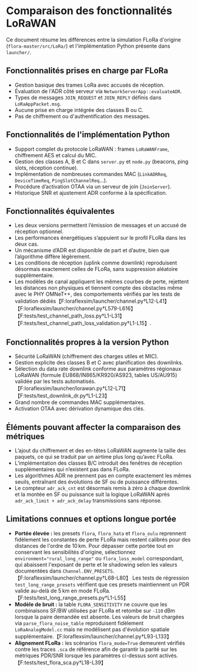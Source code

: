 # Comparaison des fonctionnalités LoRaWAN

Ce document résume les différences entre la simulation FLoRa d'origine
(`flora-master/src/LoRa/`) et l'implémentation Python présente dans `launcher/`.

## Fonctionnalités prises en charge par FLoRa

- Gestion basique des trames LoRa avec accusés de réception.
- Évaluation de l'ADR côté serveur via `NetworkServerApp::evaluateADR`.
- Types de messages ``JOIN_REQUEST`` et ``JOIN_REPLY`` définis dans
  `LoRaAppPacket.msg`.
- Aucune prise en charge intégrée des classes B ou C.
- Pas de chiffrement ou d'authentification des messages.

## Fonctionnalités de l'implémentation Python

- Support complet du protocole LoRaWAN : frames ``LoRaWANFrame``,
  chiffrement AES et calcul du MIC.
- Gestion des classes A, B et C dans `server.py` et `node.py` (beacons,
  ping slots, réception continue).
- Implémentation de nombreuses commandes MAC
  (``LinkADRReq``, ``DeviceTimeReq``, ``PingSlotChannelReq``…).
- Procédure d’activation OTAA via un serveur de join (`JoinServer`).
- Historique SNR et ajustement ADR conforme à la spécification.

## Fonctionnalités équivalentes

- Les deux versions permettent l’émission de messages et un accusé de
  réception optionnel.
- Les performances énergétiques s’appuient sur le profil FLoRa dans les
  deux cas.
- Un mécanisme d’ADR est disponible de part et d’autre, bien que
  l’algorithme diffère légèrement.
- Les conditions de réception (uplink comme downlink) reproduisent
  désormais exactement celles de FLoRa, sans suppression aléatoire
  supplémentaire.
- Les modèles de canal appliquent les mêmes courbes de perte, rejettent les
  distances non physiques et tiennent compte des obstacles même avec le PHY
  OMNeT++, des comportements vérifiés par les tests de validation
  dédiés【F:loraflexsim/launcher/channel.py†L12-L41】【F:loraflexsim/launcher/channel.py†L579-L616】【F:tests/test_channel_path_loss.py†L1-L31】【F:tests/test_channel_path_loss_validation.py†L1-L15】.

## Fonctionnalités propres à la version Python

- Sécurité LoRaWAN (chiffrement des charges utiles et MIC).
- Gestion explicite des classes B et C avec planification des downlinks.
- Sélection du data rate downlink conforme aux paramètres régionaux LoRaWAN
  (formule EU868/IN865/KR920/AS923, tables US/AU915) validée par les tests
  automatisés.【F:loraflexsim/launcher/lorawan.py†L12-L71】【F:tests/test_downlink_dr.py†L1-L23】
- Grand nombre de commandes MAC supplémentaires.
- Activation OTAA avec dérivation dynamique des clés.

## Éléments pouvant affecter la comparaison des métriques

- L’ajout du chiffrement et des en-têtes LoRaWAN augmente la taille des
  paquets, ce qui se traduit par un airtime plus long qu’avec FLoRa.
- L’implémentation des classes B/C introduit des fenêtres de réception
  supplémentaires qui n’existent pas dans FLoRa.
- Les algorithmes ADR ne prennent pas en compte exactement les mêmes
  seuils, entraînant des évolutions de SF ou de puissance différentes.
- Le compteur `adr_ack_cnt` est désormais remis à zéro à chaque downlink
  et la montée en SF ou puissance suit la logique LoRaWAN après
  `adr_ack_limit + adr_ack_delay` transmissions sans réponse.

## Limitations connues et options longue portée

- **Portée élevée :** les presets `flora`, `flora_hata` et `flora_oulu` reprennent fidèlement les constantes de perte FLoRa mais restent calibrés pour des distances de l'ordre de 10 km. Pour dépasser cette portée tout en conservant les sensibilités d'origine, sélectionnez `environment="rural_long_range"` ou `flora_loss_model` correspondant, qui abaissent l'exposant de perte et le shadowing selon les valeurs documentées dans `Channel.ENV_PRESETS`.【F:loraflexsim/launcher/channel.py†L68-L80】 Les tests de régression `test_long_range_presets` vérifient que ces presets maintiennent un PDR valide au-delà de 5 km en mode FLoRa.【F:tests/test_long_range_presets.py†L1-L55】
- **Modèle de bruit :** la table `FLORA_SENSITIVITY` ne couvre que les combinaisons SF/BW utilisées par FLoRa et retombe sur `-110` dBm lorsque la paire demandée est absente. Les valeurs de bruit chargées via `parse_flora_noise_table` reproduisent fidèlement `LoRaAnalogModel.cc` mais ne modélisent pas d'évolution spatiale supplémentaire.【F:loraflexsim/launcher/channel.py†L93-L133】
- **Alignement FLoRa :** les scénarios `flora_mode=True` demeurent vérifiés contre les traces `.sca` de référence afin de garantir la parité sur les métriques PDR/SNR lorsque les paramètres ci-dessus sont activés.【F:tests/test_flora_sca.py†L18-L39】
